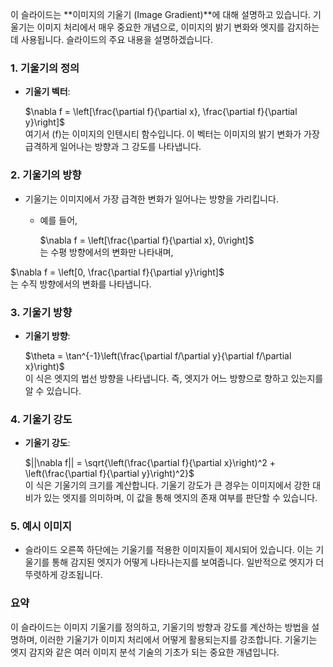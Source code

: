 이 슬라이드는 **이미지의 기울기 (Image Gradient)**에 대해 설명하고 있습니다. 기울기는 이미지 처리에서 매우 중요한 개념으로, 이미지의 밝기 변화와 엣지를 감지하는 데 사용됩니다. 슬라이드의 주요 내용을 설명하겠습니다.
### 1. 기울기의 정의
- **기울기 벡터**:  
      
    $\nabla f = \left[\frac{\partial f}{\partial x}, \frac{\partial f}{\partial y}\right]$﻿  
    여기서 \(f\)는 이미지의 인텐시티 함수입니다. 이 벡터는 이미지의 밝기 변화가 가장 급격하게 일어나는 방향과 그 강도를 나타냅니다.  
    
### 2. 기울기의 방향
- 기울기는 이미지에서 가장 급격한 변화가 일어나는 방향을 가리킵니다.
    
    - 예를 들어,  
          
        $\nabla f = \left[\frac{\partial f}{\partial x}, 0\right]$﻿  
        는 수평 방향에서의 변화만 나타내며,  
        
    
      
    
$\nabla f = \left[0, \frac{\partial f}{\partial y}\right]$﻿  
는 수직 방향에서의 변화를 나타냅니다.  
### 3. 기울기 방향
- **기울기 방향**:  
      
    $\theta = \tan^{-1}\left(\frac{\partial f/\partial y}{\partial f/\partial x}\right)$﻿  
    이 식은 엣지의 법선 방향을 나타냅니다. 즉, 엣지가 어느 방향으로 향하고 있는지를 알 수 있습니다.  
    
### 4. 기울기 강도
- **기울기 강도**:  
      
    $||\nabla f|| = \sqrt{\left(\frac{\partial f}{\partial x}\right)^2 + \left(\frac{\partial f}{\partial y}\right)^2}$﻿  
    이 식은 기울기의 크기를 계산합니다. 기울기 강도가 큰 경우는 이미지에서 강한 대비가 있는 엣지를 의미하며, 이 값을 통해 엣지의 존재 여부를 판단할 수 있습니다.  
    
### 5. 예시 이미지
- 슬라이드 오른쪽 하단에는 기울기를 적용한 이미지들이 제시되어 있습니다. 이는 기울기를 통해 감지된 엣지가 어떻게 나타나는지를 보여줍니다. 일반적으로 엣지가 더 뚜렷하게 강조됩니다.
### 요약
이 슬라이드는 이미지 기울기를 정의하고, 기울기의 방향과 강도를 계산하는 방법을 설명하며, 이러한 기울기가 이미지 처리에서 어떻게 활용되는지를 강조합니다. 기울기는 엣지 감지와 같은 여러 이미지 분석 기술의 기초가 되는 중요한 개념입니다.